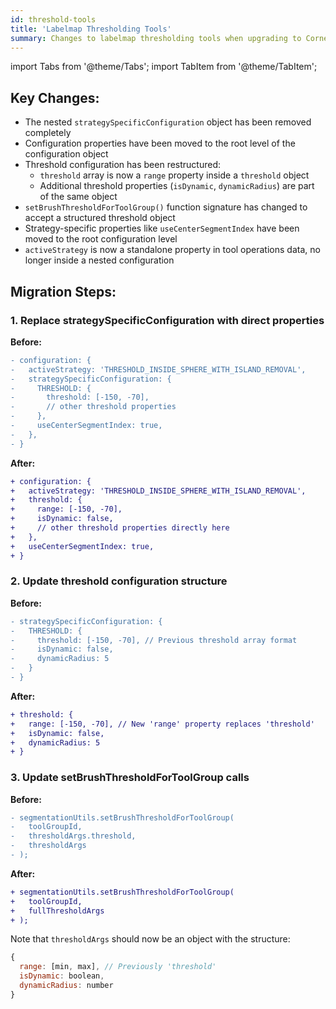 ```yaml
---
id: threshold-tools
title: 'Labelmap Thresholding Tools'
summary: Changes to labelmap thresholding tools when upgrading to Cornerstone3D 3.x
---
```


import Tabs from '@theme/Tabs';
import TabItem from '@theme/TabItem';

## Key Changes:

* The nested `strategySpecificConfiguration` object has been removed completely
* Configuration properties have been moved to the root level of the configuration object
* Threshold configuration has been restructured:
  * `threshold` array is now a `range` property inside a `threshold` object
  * Additional threshold properties (`isDynamic`, `dynamicRadius`) are part of the same object
* `setBrushThresholdForToolGroup()` function signature has changed to accept a structured threshold object
* Strategy-specific properties like `useCenterSegmentIndex` have been moved to the root configuration level
* `activeStrategy` is now a standalone property in tool operations data, no longer inside a nested configuration

## Migration Steps:

### 1. Replace strategySpecificConfiguration with direct properties

**Before:**
```diff
- configuration: {
-   activeStrategy: 'THRESHOLD_INSIDE_SPHERE_WITH_ISLAND_REMOVAL',
-   strategySpecificConfiguration: {
-     THRESHOLD: {
-       threshold: [-150, -70],
-       // other threshold properties
-     },
-     useCenterSegmentIndex: true,
-   },
- }
```

**After:**
```diff
+ configuration: {
+   activeStrategy: 'THRESHOLD_INSIDE_SPHERE_WITH_ISLAND_REMOVAL',
+   threshold: {
+     range: [-150, -70],
+     isDynamic: false,
+     // other threshold properties directly here
+   },
+   useCenterSegmentIndex: true,
+ }
```

### 2. Update threshold configuration structure

**Before:**
```diff
- strategySpecificConfiguration: {
-   THRESHOLD: {
-     threshold: [-150, -70], // Previous threshold array format
-     isDynamic: false,
-     dynamicRadius: 5
-   }
- }
```

**After:**
```diff
+ threshold: {
+   range: [-150, -70], // New 'range' property replaces 'threshold'
+   isDynamic: false,
+   dynamicRadius: 5
+ }
```

### 3. Update setBrushThresholdForToolGroup calls

**Before:**
```diff
- segmentationUtils.setBrushThresholdForToolGroup(
-   toolGroupId,
-   thresholdArgs.threshold,
-   thresholdArgs
- );
```

**After:**
```diff
+ segmentationUtils.setBrushThresholdForToolGroup(
+   toolGroupId,
+   fullThresholdArgs
+ );
```

Note that `thresholdArgs` should now be an object with the structure:
```javascript
{
  range: [min, max], // Previously 'threshold'
  isDynamic: boolean,
  dynamicRadius: number
}
```
